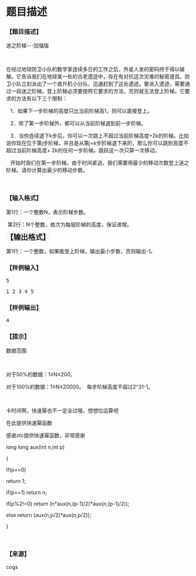 # 题目描述


<h3>
【题目描述】
</h3>
<p>
迷之阶梯---加强版
</p>
<p>
<br/>
</p>
<p>
在经过地球防卫小队的数学家连续多日的工作之后，外星人发的密码终于得以破解。它告诉我们在地球某一处的古老遗迹中，存在有对抗这次灾难的秘密道具。防卫小队立刻派出了一个直升机小分队，迅速赶到了这处遗迹。要进入遗迹，需要通过一段迷之阶梯。登上阶梯必须要按照它要求的方法，否则就无法登上阶梯。它要求的方法有以下三个限制：
</p>
<p>
   1．如果下一步阶梯的高度只比当前阶梯高1，则可以直接登上。
</p>
<p>
   2．除了第一步阶梯外，都可以从当前阶梯退到前一步阶梯。
</p>
<p>
   3．当你连续退下k步后，你可以一次跳上不超过当前阶梯高度+2k的阶梯。比如说你现在位于第j步阶梯，并且是从第j+k步阶梯退下来的，那么你可以跳到高度不超过当前阶梯高度+ 2k的任何一步阶梯。跳跃这一次只算一次移动。
</p>
<p>
   开始时我们在第一步阶梯。由于时间紧迫，我们需要用最少的移动次数登上迷之阶梯。请你计算出最少的移动步数。
</p>
<p>
<br/>
</p>
<h3>
【输入格式】
</h3>
<p>
第1行：一个整数N，表示阶梯步数。
</p>
<p>
 第2行：N个整数，依次为每层阶梯的高度，保证递增。
</p>
<p>
<span style="font-family:sans-serif;font-size:20px;font-weight:bold;line-height:25px;background-color:#F0F8FF;">【输出格式】</span> 
</p>
<p>
第1行：一个整数，如果能登上阶梯，输出最小步数，否则输出-1。
</p>
<h3>
【样例输入】
</h3>
<pre>5</pre>
<pre>1 2 3 4 5</pre>
<h3>
【样例输出】
</h3>
<pre>4</pre>
<h3>
【提示】
</h3>
<p>
数据范围
</p>
<p>
<br/>
</p>
<p>
对于50%的数据：1≤N≤200。
</p>
<p>
对于100%的数据：1≤N≤20000。  每步阶梯高度不超过2^31-1。
</p>
<p>
<br/>
</p>
<p>
卡时间啊，快速幂也不一定全过哦，想想位运算吧
</p>
<p>
在此提供快速幂函数
</p>
<p>
感谢ztc提供快速幂函数，非常感谢
</p>
<p>
long long aux(int n,int p)
</p>
<p>
{
</p>
<p>
if(p==0)
</p>
<p>
return 1;
</p>
<p>
if(p==1)	return n;
</p>
<p>
if(p%2!=0)	return (n*aux(n,(p-1)/2)*aux(n,(p-1)/2));
</p>
<p>
else return (aux(n,p/2)*aux(n,p/2));
</p>
<p>
}<span style="font-size:16px;"></span> 
</p>
<p>
<br/>
</p>
<h3>
【来源】
</h3>
<p>
cogs
</p>
